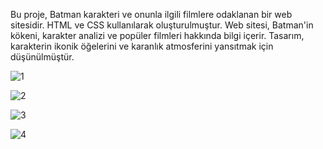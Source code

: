 
Bu proje, Batman karakteri ve onunla ilgili filmlere odaklanan bir web sitesidir. HTML ve CSS kullanılarak oluşturulmuştur. Web sitesi, Batman'in kökeni, karakter analizi ve popüler filmleri hakkında bilgi içerir. Tasarım, karakterin ikonik öğelerini ve karanlık atmosferini yansıtmak için düşünülmüştür.


![1](https://github.com/Mehmetufuk1/Batman-Website/assets/150259221/e4edcd34-8b10-4c0f-b147-2dfc9fddc94d)

![2](https://github.com/Mehmetufuk1/Batman-Website/assets/150259221/16ac7a27-465a-4b34-89ff-6621226154c1)

![3](https://github.com/Mehmetufuk1/Batman-Website/assets/150259221/7c6f48da-6824-4867-af5c-872c97df5b91)

![4](https://github.com/Mehmetufuk1/Batman-Website/assets/150259221/ced8781d-6711-45cb-b756-f0d0bb1bb901)


